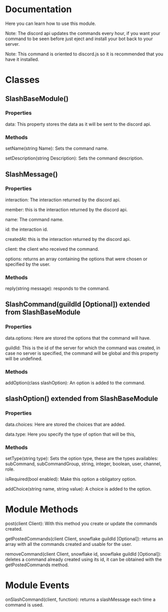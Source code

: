 # Documentation
Here you can learn how to use this module.

Note: The discord api updates the commands every hour, if you want your command to be seen before just eject and install your bot back to your server.

Note: This command is oriented to discord.js so it is recommended that you have it installed.

# Classes


## SlashBaseModule()

### Properties

data: This property stores the data as it will be sent to the discord api.

### Methods

setName(string Name): Sets the command name.

setDescription(string Description): Sets the command description.




## SlashMessage()

### Properties

interaction: The interaction returned by the discord api.

member: this is the interaction returned by the discord api.

name: The command name.

id: the interaction id.

createdAt: this is the interaction returned by the discord api.

client: the client who received the command.

options: returns an array containing the options that were chosen or specified by the user.

### Methods

reply(string message): responds to the command.



## SlashCommand(guildId [Optional]) extended from SlashBaseModule

### Properties

data.options: Here are stored the options that the command will have.

guildId: This is the id of the server for which the command was created, in case no server is specified, the command will be global and this property will be undefined.

### Methods

addOption(class slashOption): An option is added to the command.




## slashOption() extended from SlashBaseModule

### Properties

data.choices: Here are stored the choices that are added.

data.type: Here you specify the type of option that will be this, 

### Methods

setType(string type): Sets the option type, these are the types availables: subCommand, subCommandGroup, string, integer, boolean, user, channel, role.

isRequired(bool enabled): Make this option a obligatory option.

addChoice(string name, string value): A choice is added to the option.




# Module Methods


post(client Client): With this method you create or update the commands created.

getPostedCommands(client Client, snowflake guildId [Optional]): returns an array with all the commands created and usable for the user.

removeCommand(client Client, snowflake id, snowflake guildId [Optional]): deletes a command already created using its id, it can be obtained with the getPostedCommands method.

# Module Events

onSlashCommand(client, function): returns a slashMessage each time a command is used.
